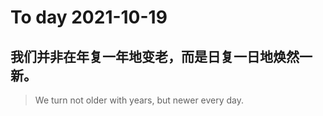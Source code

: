 
# To day 2021-10-19


## 我们并非在年复一年地变老，而是日复一日地焕然一新。
> We turn not older with years, but newer every day.

    
